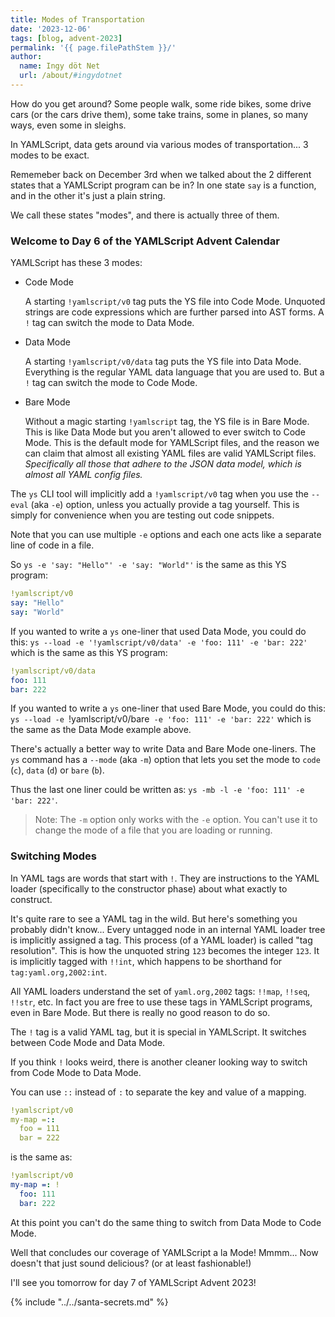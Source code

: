 ```yaml
---
title: Modes of Transportation
date: '2023-12-06'
tags: [blog, advent-2023]
permalink: '{{ page.filePathStem }}/'
author:
  name: Ingy döt Net
  url: /about/#ingydotnet
---
```


How do you get around?
Some people walk, some ride bikes, some drive cars (or the cars drive them),
some take trains, some in planes, so many ways, even some in sleighs.

In YAMLScript, data gets around via various modes of transportation...
3 modes to be exact.

Rememeber back on December 3rd when we talked about the 2 different states that
a YAMLScript program can be in?
In one state `say` is a function, and in the other it's just a plain string.

We call these states "modes", and there is actually three of them.


### Welcome to Day 6 of the YAMLScript Advent Calendar

YAMLScript has these 3 modes:

* Code Mode

  A starting `!yamlscript/v0` tag puts the YS file into Code Mode.
  Unquoted strings are code expressions which are further parsed into AST
  forms.
  A `!` tag can switch the mode to Data Mode.

* Data Mode

  A starting `!yamlscript/v0/data` tag puts the YS file into Data Mode.
  Everything is the regular YAML data language that you are used to.
  But a `!` tag can switch the mode to Code Mode.

* Bare Mode

  Without a magic starting `!yamlscript` tag, the YS file is in Bare Mode.
  This is like Data Mode but you aren't allowed to ever switch to Code Mode.
  This is the default mode for YAMLScript files, and the reason we can claim
  that almost all existing YAML files are valid YAMLScript files.
  _Specifically all those that adhere to the JSON data model, which is almost
  all YAML config files._

The `ys` CLI tool will implicitly add a `!yamlscript/v0` tag when you use the
`--eval` (aka `-e`) option, unless you actually provide a tag yourself.
This is simply for convenience when you are testing out code snippets.

Note that you can use multiple `-e` options and each one acts like a separate
line of code in a file.

So `ys -e 'say: "Hello"' -e 'say: "World"'` is the same as this YS program:

```yaml
!yamlscript/v0
say: "Hello"
say: "World"
```

If you wanted to write a `ys` one-liner that used Data Mode, you could do this:
`ys --load -e '!yamlscript/v0/data' -e 'foo: 111' -e 'bar: 222'` which is the
same as this YS program:

```yaml
!yamlscript/v0/data
foo: 111
bar: 222
```

If you wanted to write a `ys` one-liner that used Bare Mode, you could do this:
`ys --load -e `!yamlscript/v0/bare` -e 'foo: 111' -e 'bar: 222'` which is the
same as the Data Mode example above.

There's actually a better way to write Data and Bare Mode one-liners.
The `ys` command has a `--mode` (aka `-m`) option that lets you set the mode to
`code` (`c`), `data` (`d`) or `bare` (`b`).

Thus the last one liner could be written as:
`ys -mb -l -e 'foo: 111' -e 'bar: 222'`.

> Note: The `-m` option only works with the `-e` option.
You can't use it to change the mode of a file that you are loading or running.


### Switching Modes

In YAML tags are words that start with `!`.
They are instructions to the YAML loader (specifically to the constructor phase)
about what exactly to construct.

It's quite rare to see a YAML tag in the wild.
But here's something you probably didn't know...
Every untagged node in an internal YAML loader tree is implicitly assigned a
tag.
This process (of a YAML loader) is called "tag resolution".
This is how the unquoted string `123` becomes the integer `123`.
It is implicitly tagged with `!!int`, which happens to be shorthand for
`tag:yaml.org,2002:int`.

All YAML loaders understand the set of `yaml.org,2002` tags: `!!map`, `!!seq`,
`!!str`, etc.
In fact you are free to use these tags in YAMLScript programs, even in Bare
Mode.
But there is really no good reason to do so.

The `!` tag is a valid YAML tag, but it is special in YAMLScript.
It switches between Code Mode and Data Mode.

If you think `!` looks weird, there is another cleaner looking way to switch
from Code Mode to Data Mode.

You can use `::` instead of `:` to separate the key and value of a mapping.

```yaml
!yamlscript/v0
my-map =::
  foo = 111
  bar = 222
```

is the same as:

```yaml
!yamlscript/v0
my-map =: !
  foo: 111
  bar: 222
```

At this point you can't do the same thing to switch from Data Mode to Code Mode.


Well that concludes our coverage of YAMLScript a la Mode!
Mmmm... Now doesn't that just sound delicious? (or at least fashionable!)

I'll see you tomorrow for day 7 of YAMLScript Advent 2023!

{% include "../../santa-secrets.md" %}
